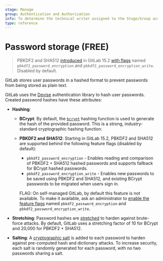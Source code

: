 ```yaml
---
stage: Manage
group: Authentication and Authorization
info: To determine the technical writer assigned to the Stage/Group associated with this page, see https://about.gitlab.com/handbook/product/ux/technical-writing/#assignments
type: reference
---
```


# Password storage **(FREE)**

> PBKDF2 and SHA512 [introduced](https://gitlab.com/gitlab-org/gitlab/-/issues/360658) in GitLab 15.2 [with flags](../administration/feature_flags.md) named `pbkdf2_password_encryption` and `pbkdf2_password_encryption_write`. Disabled by default.

GitLab stores user passwords in a hashed format to prevent passwords from being
stored as plain text.

GitLab uses the [Devise](https://github.com/heartcombo/devise) authentication
library to hash user passwords. Created password hashes have these attributes:

- **Hashing**:
  - **BCrypt**: By default, the [`bcrypt`](https://en.wikipedia.org/wiki/Bcrypt) hashing
    function is used to generate the hash of the provided password. This is a
    strong, industry-standard cryptographic hashing function.
  - **PBKDF2 and SHA512**: Starting in GitLab 15.2, PBKDF2 and SHA512 are supported
    behind the following feature flags (disabled by default):
    - `pbkdf2_password_encryption` - Enables reading and comparison of PBKDF2 + SHA512
      hashed passwords and supports fallback for BCrypt hashed passwords.
    - `pbkdf2_password_encryption_write` - Enables new passwords to be saved
      using PBKDF2 and SHA512, and existing BCrypt passwords to be migrated when users sign in.

    FLAG:
    On self-managed GitLab, by default this feature is not available. To make it available,
    ask an administrator to [enable the feature flags](../administration/feature_flags.md) named `pbkdf2_password_encryption` and `pbkdf2_password_encryption_write`.

- **Stretching**: Password hashes are [stretched](https://en.wikipedia.org/wiki/Key_stretching)
  to harden against brute-force attacks. By default, GitLab uses a stretching
  factor of 10 for BCrypt and 20,000 for PBKDF2 + SHA512.
- **Salting**: A [cryptographic salt](https://en.wikipedia.org/wiki/Salt_(cryptography))
  is added to each password to harden against pre-computed hash and dictionary
  attacks. To increase security, each salt is randomly generated for each
  password, with no two passwords sharing a salt.
